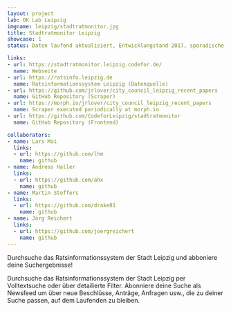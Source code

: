 ```yaml
---
layout: project
lab: OK Lab Leipzig
imgname: leipzig/stadtratmonitor.jpg
title: Stadtratmonitor Leipzig
showcase: 1
status: Daten laufend aktualisiert, Entwicklungstand 2017, sporadische Weiterentwicklung

links:
- url: https://stadtratmonitor.leipzig.codefor.de/
  name: Webseite
- url: https://ratsinfo.leipzig.de
  name: Ratsinformationssystem Leipzig (Datenquelle)
- url: https://github.com/jrlover/city_council_leipzig_recent_papers
  name: GitHub Repository (Scraper)
- url: https://morph.io/jrlover/city_council_leipzig_recent_papers
  name: Scraper executed periodically at morph.io
- url: https://github.com/CodeforLeipzig/stadtratmonitor
  name: GitHub Repository (Frontend)

collaborators:
- name: Lars Mai
  links:
  - url: https://github.com/lhm
    name: github
- name: Andreas Haller
  links:
  - url: https://github.com/ahx
    name: github
- name: Martin Stoffers
  links:
  - url: https://github.com/drake81
    name: github
- name: Jörg Reichert
  links:
  - url: https://github.com/joergreichert
    name: github
---
```


Durchsuche das Ratsinformationssystem der Stadt Leipzig und abboniere deine Suchergebnisse!


Durchsuche das Ratsinformationssystem der Stadt
Leipzig per Volltextsuche oder über detailierte Filter. Abonniere deine Suche als Newsfeed um über neue Beschlüsse, Anträge, Anfragen usw., die zu deiner Suche passen, auf dem Laufenden zu bleiben.
